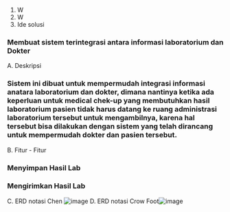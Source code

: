 1. W
2. W
3. Ide solusi 
### Membuat sistem terintegrasi antara informasi laboratorium dan Dokter
A. Deskripsi
### Sistem ini dibuat untuk mempermudah integrasi informasi anatara laboratorium dan dokter, dimana nantinya ketika ada keperluan untuk medical chek-up yang membutuhkan hasil laboratorium pasien tidak harus datang ke ruang administrasi laboratorium tersebut untuk mengambilnya, karena hal tersebut bisa dilakukan dengan sistem yang telah dirancang untuk mempermudah dokter dan pasien tersebut.
B. Fitur - Fitur
### Menyimpan Hasil Lab
### Mengirimkan Hasil Lab
C. ERD notasi Chen ![image](https://user-images.githubusercontent.com/100698149/164351880-c852f8db-73b0-4055-9ed5-d3fe306076bb.png)
D. ERD notasi Crow Foot![image](https://user-images.githubusercontent.com/100698149/164354504-d2b1dbb9-9952-46bc-8df4-7763ed01af09.png)
